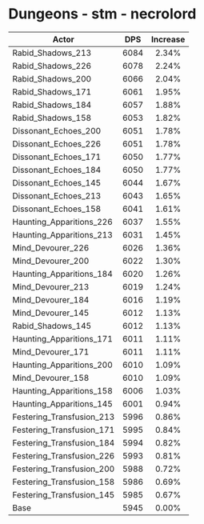# Dungeons - stm - necrolord
| Actor | DPS | Increase |
|---|:---:|:---:|
|Rabid_Shadows_213|6084|2.34%|
|Rabid_Shadows_226|6078|2.24%|
|Rabid_Shadows_200|6066|2.04%|
|Rabid_Shadows_171|6061|1.95%|
|Rabid_Shadows_184|6057|1.88%|
|Rabid_Shadows_158|6053|1.82%|
|Dissonant_Echoes_200|6051|1.78%|
|Dissonant_Echoes_226|6051|1.78%|
|Dissonant_Echoes_171|6050|1.77%|
|Dissonant_Echoes_184|6050|1.77%|
|Dissonant_Echoes_145|6044|1.67%|
|Dissonant_Echoes_213|6043|1.65%|
|Dissonant_Echoes_158|6041|1.61%|
|Haunting_Apparitions_226|6037|1.55%|
|Haunting_Apparitions_213|6031|1.45%|
|Mind_Devourer_226|6026|1.36%|
|Mind_Devourer_200|6022|1.30%|
|Haunting_Apparitions_184|6020|1.26%|
|Mind_Devourer_213|6019|1.24%|
|Mind_Devourer_184|6016|1.19%|
|Mind_Devourer_145|6012|1.13%|
|Rabid_Shadows_145|6012|1.13%|
|Haunting_Apparitions_171|6011|1.11%|
|Mind_Devourer_171|6011|1.11%|
|Haunting_Apparitions_200|6010|1.09%|
|Mind_Devourer_158|6010|1.09%|
|Haunting_Apparitions_158|6006|1.03%|
|Haunting_Apparitions_145|6001|0.94%|
|Festering_Transfusion_213|5996|0.86%|
|Festering_Transfusion_171|5995|0.84%|
|Festering_Transfusion_184|5994|0.82%|
|Festering_Transfusion_226|5993|0.81%|
|Festering_Transfusion_200|5988|0.72%|
|Festering_Transfusion_158|5986|0.69%|
|Festering_Transfusion_145|5985|0.67%|
|Base|5945|0.00%|
